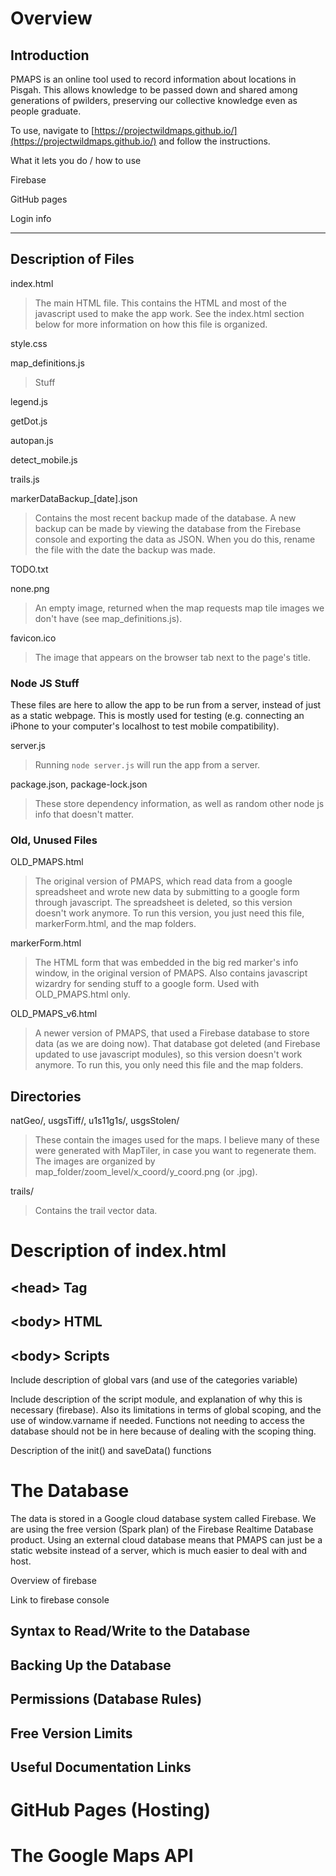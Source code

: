 # Overview

## Introduction

PMAPS is an online tool used to record information about locations in Pisgah. This allows knowledge to be passed down and shared among generations of pwilders, preserving our collective knowledge even
as people graduate.

To use, navigate to [https://projectwildmaps.github.io/](https://projectwildmaps.github.io/) and follow the instructions.

What it lets you do / how to use

Firebase

GitHub pages

Login info

---

## Description of Files

index.html
> The main HTML file. This contains the HTML and most of the javascript used to make the app work.
See the index.html section below for more information on how this file is organized.

style.css
>

map_definitions.js
> Stuff

legend.js
>

getDot.js
>

autopan.js
>

detect_mobile.js
>

trails.js
>

markerDataBackup_\[date\].json
> Contains the most recent backup made of the database. A new backup can be made by viewing the database from the Firebase console and exporting the data as JSON. When you do this, rename the file with the date the backup was made.

TODO.txt
>

none.png
> An empty image, returned when the map requests map tile images we don't have (see map_definitions.js).

favicon.ico
> The image that appears on the browser tab next to the page's title.

### Node JS Stuff
These files are here to allow the app to be run from a server, instead of just as a static webpage.
This is mostly used for testing (e.g. connecting an iPhone to your computer's localhost to test mobile compatibility).

server.js
> Running `node server.js` will run the app from a server.

package.json, package-lock.json
> These store dependency information, as well as random other node js info that doesn't matter.

### Old, Unused Files

OLD_PMAPS.html
> The original version of PMAPS, which read data from a google spreadsheet and wrote new data by submitting to a google form through javascript. The spreadsheet is deleted, so this version doesn't work anymore. To run this version, you just need this file, markerForm.html, and the map folders.

markerForm.html
> The HTML form that was embedded in the big red marker's info window, in the original version of PMAPS. Also contains javascript wizardry for sending stuff to a google form. Used with OLD_PMAPS.html only.

OLD_PMAPS_v6.html
> A newer version of PMAPS, that used a Firebase database to store data (as we are doing now). That database got deleted (and Firebase updated to use javascript modules), so this version doesn't work anymore. To run this, you only need this file and the map folders.

## Directories

natGeo/, usgsTiff/, u1s11g1s/, usgsStolen/
> These contain the images used for the maps. I believe many of these were generated with MapTiler, in case you want to regenerate them. The images are organized by map_folder/zoom_level/x_coord/y_coord.png (or .jpg).

trails/
> Contains the trail vector data.



# Description of index.html

## \<head\> Tag

## \<body\> HTML

## \<body\> Scripts

Include description of global vars (and use of the categories variable)

Include description of the script module, and explanation of why this is necessary (firebase). Also its limitations in terms of global scoping, and the use of window.varname if needed. Functions not needing to access the database should not be in here because of dealing with the scoping thing.

Description of the init() and saveData() functions




# The Database

The data is stored in a Google cloud database system called Firebase. We are using the free version (Spark plan) of the Firebase Realtime Database product. Using an external cloud database means that PMAPS can just be a static website instead of a server, which is much easier to deal with and host.

Overview of firebase

Link to firebase console

## Syntax to Read/Write to the Database

## Backing Up the Database

## Permissions (Database Rules)

## Free Version Limits

## Useful Documentation Links


# GitHub Pages (Hosting)


# The Google Maps API
